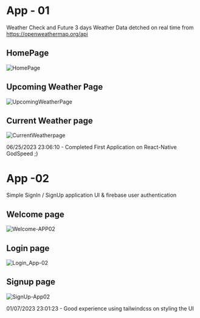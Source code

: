 # App - 01
Weather Check and Future 3 days Weather 
Data detched on real time from https://openweathermap.org/api
## HomePage
![HomePage](https://github.com/karthixv4/react-native-learnings/assets/100293740/b98f5a52-f470-4047-99ad-1b86d2e8019c)


## Upcoming Weather Page 
![UpcomingWeatherPage](https://github.com/karthixv4/react-native-learnings/assets/100293740/4559e6d0-e78f-498e-8d89-a2ab15eecc2d)


## Current Weather page 
![CurrentWeatherpage](https://github.com/karthixv4/react-native-learnings/assets/100293740/680ba2fd-d351-4174-ab4e-934c23f4affd)

06/25/2023 23:06:10 - Completed First Application on React-Native GodSpeed ;)

# App -02
Simple SignIn / SignUp application UI & firebase user authentication 
## Welcome page
![Welcome-APP02](https://github.com/karthixv4/react-native-learnings/assets/100293740/7e5d4f40-6b17-480e-a47e-1b55529416ec)

## Login page
![Login_App-02](https://github.com/karthixv4/react-native-learnings/assets/100293740/42835fdc-108f-43aa-b7c9-9fd9c2bc777e)

## Signup page
![SignUp-App02](https://github.com/karthixv4/react-native-learnings/assets/100293740/5f6a4a33-5165-4941-922d-06f34fd618fc)

01/07/2023 23:01:23 - Good experience using tailwindcss on styling the UI 
